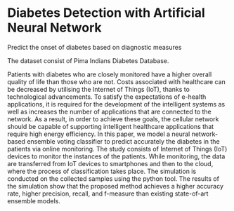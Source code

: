 # Diabetes Detection with Artificial Neural Network

Predict the onset of diabetes based on diagnostic measures

The dataset consist of Pima Indians Diabetes Database.

Patients with diabetes who are closely monitored have a higher overall quality of life than those who are not. Costs associated with healthcare can be decreased by utilising the Internet of Things (IoT), thanks to technological advancements. To satisfy the expectations of e-health applications, it is required for the development of the intelligent systems as well as increases the number of applications that are connected to the network. As a result, in order to achieve these goals, the cellular network should be capable of supporting intelligent healthcare applications that require high energy efficiency. In this paper, we model a neural network-based ensemble voting classifier to predict accurately the diabetes in the patients via online monitoring. The study consists of Internet of Things (IoT) devices to monitor the instances of the patients. While monitoring, the data are transferred from IoT devices to smartphones and then to the cloud, where the process of classification takes place. The simulation is conducted on the collected samples using the python tool. The results of the simulation show that the proposed method achieves a higher accuracy rate, higher precision, recall, and f-measure than existing state-of-art ensemble models.


